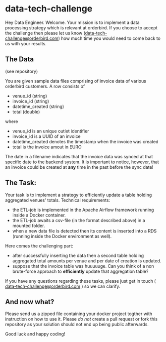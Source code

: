 # data-tech-challenge
Hey Data Engineer. Welcome. Your mission is to implement a data processing strategy which is relevant at orderbird. If you choose to accept the challenge then please let us know (data-tech-challenge@orderbird.com) how much time you would need to come back to us with your results. 

## The Data

(see repository)

You are given sample data files comprising of invoice data of various orderbird customers. 
A row consists of 

* venue_id (string)
* invoice_id (string)
* datetime_created (string)
* total (double)

where 

* venue_id is an unique outlet identifier
* invoice_id is a UUID of an invoice
* datetime_created denotes the timestamp when the invoice was created
* total is the invoice amout in EURO  

The date in a filename indicates that the invoice data was synced at that specific date to the backend system. It is important to notice, however, that an invoice could be created at **any** time in the past before the sync date!
  
## The Task:
Your task is to implement a strategy to efficiently update a table holding aggregated venues' totals. 
Technical requirements:

* the ETL-job is implemented in the Apache Airflow framework running inside a Docker container. 
* the ETL-job awaits a csv-file (in the format described above) in a mounted folder. 
* when a new data file is detected then its content is inserted into a RDS (running inside the Docker environment as well).

Here comes the challenging part:

* after successfully inserting the data then a second table holding aggregated total amounts per venue and per date of creation is updated.
* suppose that the invoice table was huuuuuge. Can you think of a non brute-force approach to **efficiently** update that aggregation table?

If you have any questions regarding these tasks, please just get in touch ( data-tech-challenge@orderbird.com ) so we can clarify.

## And now what?
Please send us a zipped file containing your docker project togther with instruction on how to use it.
Please *do not* create a pull request or fork this repository as your solution should not end up being public afterwards.

Good luck and happy coding!
